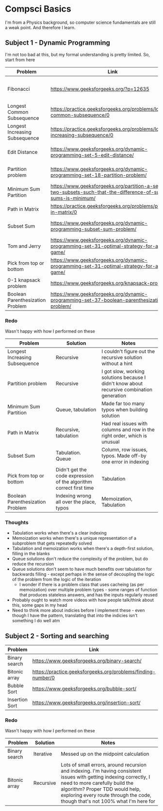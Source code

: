 # Compsci Basics

I'm from a Physics background, so computer science fundamentals are still a weak point. And therefore I learn.

## Subject 1 - Dynamic Programming

I'm not too bad at this, but my formal understanding is pretty limited. So, start from here

| Problem   | Link  | Solutions  |
| --------- | ----- | ---------- |
| Fibonacci  | https://www.geeksforgeeks.org/?p=12635  | Recursive, memoization, tabulation, sensible  |
| Longest Common Subsequence  | https://practice.geeksforgeeks.org/problems/longest-common-subsequence/0  | Recursive, memoization, tabulation  |
| Longest Increasing Subsequence  | https://practice.geeksforgeeks.org/problems/longest-increasing-subsequence/0  | Tabulation, recursive, memoization  |
| Edit Distance  | https://www.geeksforgeeks.org/dynamic-programming-set-5-edit-distance/  | Recursive, memoization, tabulation  |
| Partition problem  | https://www.geeksforgeeks.org/dynamic-programming-set-18-partition-problem/  | Recursive, tabulation, queue  |
| Minimum Sum Partition  | https://www.geeksforgeeks.org/partition-a-set-into-two-subsets-such-that-the-difference-of-subset-sums-is-minimum/  | Recursive, queue, tabulation  |
| Path in Matrix  | https://practice.geeksforgeeks.org/problems/path-in-matrix/0  | Recursive, memoization  |
| Subset Sum  | https://www.geeksforgeeks.org/dynamic-programming-subset-sum-problem/  | Recursive, tabulation, queue  |
| Tom and Jerry  | https://www.geeksforgeeks.org/dynamic-programming-set-31-optimal-strategy-for-a-game/  | Recursive, memoization, simple  |
| Pick from top or bottom  | https://www.geeksforgeeks.org/dynamic-programming-set-31-optimal-strategy-for-a-game/  | Recursive, memoization, tabulation  |
| 0-1 knapsack problem  | https://www.geeksforgeeks.org/knapsack-problem/  | Recursive, tabulation  |
| Boolean Parenthesization Problem  | https://www.geeksforgeeks.org/dynamic-programming-set-37-boolean-parenthesization-problem/  | Recursive, memoization, tabulation  |


### Redo

Wasn't happy with how I performed on these

| Problem  | Solution  | Notes  |
| -------- | --------- | ------ |
| Longest Increasing Subsequence  | Recursive  | I couldn't figure out the recursive solution without a hint  |
| Partition problem  | Recursive  | I got slow, working solutions because I didn't know about recursive combination generation  |
| Minimum Sum Partition  | Queue, tabulation  | Made far too many typos when building solution  |
| Path in Matrix  | Recursive, tabulation  | Had real issues with columns and row in the right order, which is unusual  |
| Subset Sum  | Tabulation. Queue  | Column, row issues, typos. Made off-by one error in indexing  |
| Pick from top or bottom  | Didn't get the code expression of the algorithm correct first time  | Tabulation  |
| Boolean Parenthesization Problem  | Indexing wrong all over the place, typos  | Memoization, Tabulation  |

### Thoughts

* Tabulation works when there's a clear indexing
* Memoization works when there's a unique representation of a subproblem that gets repeatedly solved
* Tabulation and memoization works when there's a depth-first solution, filling in the blanks
* Queue solutions don't reduce the complexity of the problem, but do reduce the recursion
* Queue solutions don't seem to have much benefits over tabulation for backwards filling - except perhaps in the sense of decoupling the logic of the problem from the logic of the iteration
  * I wonder if there is a problem class that uses cacheing (as per memoization) over multiple problem types - some ranges of function that produces stateless answers, and has the inputs regularly reused
* Probably ought to watch more videos with how people talk/think about this, some gaps in my head
* Need to think more about indicies before I implement these - even though I have the pattern, translating that into the indicies isn't something I do well atm

## Subject 2 - Sorting and searching

| Problem   | Link  | Solutions  |
| --------- | ----- | ---------- |
| Binary search  | https://www.geeksforgeeks.org/binary-search/  | Iterative, recursive  |
| Bitonic array  | https://practice.geeksforgeeks.org/problems/finding-number/0  | Recursive, iterative  |
| Bubble Sort  | https://www.geeksforgeeks.org/bubble-sort/  | Iterative  |
| Insertion Sort  | https://www.geeksforgeeks.org/insertion-sort/  | Iterative  |


### Redo

Wasn't happy with how I performed on these

| Problem  | Solution  | Notes  |
| -------- | --------- | ------ |
| Binary search  | Iterative  | Messed up on the midpoint calculation  |
| Bitonic array  | Recursive  | Lots of small errors, around recursion and indexing. I'm having consistent issues with getting indexing correctly, I need to more carefully build the algorithm? Proper TDD would help, exploring every route through the code, though that's not 100% what I'm here for  |
